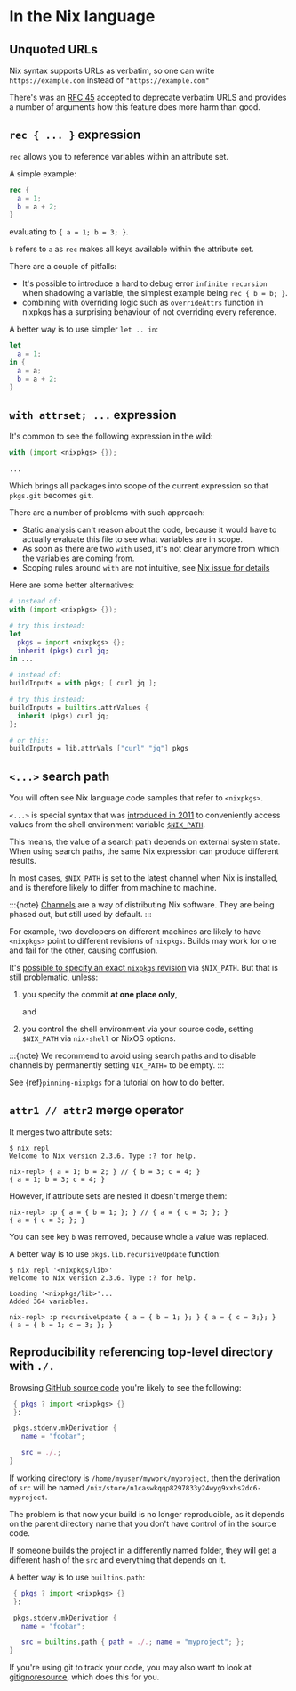 # In the Nix language

## Unquoted URLs

Nix syntax supports URLs as verbatim, so one can write `https://example.com` instead of `"https://example.com"`

There's was an [RFC 45](https://github.com/NixOS/rfcs/pull/45) accepted to deprecate verbatim URLS and provides
a number of arguments how this feature does more harm than good.

## `rec { ... }` expression

`rec` allows you to reference variables within an attribute set.

A simple example:

```nix
rec {
  a = 1;
  b = a + 2;
}
```

evaluating to `{ a = 1; b = 3; }`.

`b` refers to `a` as `rec` makes all keys available within the attribute set.

There are a couple of pitfalls:

- It's possible to introduce a hard to debug error `infinite recursion` when shadowing a variable,
  the simplest example being `rec { b = b; }`.
- combining with overriding logic such as `overrideAttrs` function in nixpkgs has a surprising behaviour
  of not overriding every reference.

A better way is to use simpler `let .. in`:

```nix
let
  a = 1;
in {
  a = a;
  b = a + 2;
}
```

## `with attrset; ...` expression

It's common to see the following expression in the wild:

```nix
with (import <nixpkgs> {});

...
```

Which brings all packages into scope of the current expression so that `pkgs.git` becomes `git`.

There are a number of problems with such approach:

- Static analysis can't reason about the code, because it would have to actually evaluate this file to see what
  variables are in scope.
- As soon as there are two `with` used, it's not clear anymore from which the variables are coming from.
- Scoping rules around `with` are not intuitive, see [Nix issue for details](https://github.com/NixOS/nix/issues/490)

Here are some better alternatives:

```nix
# instead of:
with (import <nixpkgs> {});

# try this instead:
let
  pkgs = import <nixpkgs> {};
  inherit (pkgs) curl jq;
in ...
```

```nix
# instead of:
buildInputs = with pkgs; [ curl jq ];

# try this instead:
buildInputs = builtins.attrValues {
  inherit (pkgs) curl jq;
};

# or this:
buildInputs = lib.attrVals ["curl" "jq"] pkgs
```

## `<...>` search path

You will often see Nix language code samples that refer to `<nixpkgs>`.

`<...>` is special syntax that was [introduced in 2011][1ecc97b6bd] to conveniently access values from the shell environment variable [`$NIX_PATH`][NIX_PATH].

This means, the value of a search path depends on external system state.
When using search paths, the same Nix expression can produce different results.

In most cases, `$NIX_PATH` is set to the latest channel when Nix is installed, and is therefore likely to differ from machine to machine.

:::{note}
[Channels](https://nixos.wiki/wiki/Nix_channels) are a way of distributing Nix software.
They are being phased out, but still used by default.
:::

For example, two developers on different machines are likely to have `<nixpkgs>` point to different revisions of `nixpkgs`.
Builds may work for one and fail for the other, causing confusion.

It's [possible to specify an exact `nixpkgs` revision](ref-pinning-nixpkgs) via `$NIX_PATH`.
But that is still problematic, unless:

1. you specify the commit **at one place only**,

   and

2. you control the shell environment via your source code, setting `$NIX_PATH` via `nix-shell` or NixOS options.

:::{note}
We recommend to avoid using search paths and to disable channels by permanently setting `NIX_PATH=` to be empty.
:::

See {ref}`pinning-nixpkgs` for a tutorial on how to do better.

[1ecc97b6bd]: https://github.com/NixOS/nix/commit/1ecc97b6bdb27e56d832ca48cdafd3dbb5185a04
[NIX_PATH]: https://nixos.org/manual/nix/unstable/command-ref/env-common.html?highlight=nix_path#env-NIX_PATH

## `attr1 // attr2` merge operator

It merges two attribute sets:

```shell-session
$ nix repl
Welcome to Nix version 2.3.6. Type :? for help.

nix-repl> { a = 1; b = 2; } // { b = 3; c = 4; }
{ a = 1; b = 3; c = 4; }
```

However, if attribute sets are nested it doesn't merge them:

```
nix-repl> :p { a = { b = 1; }; } // { a = { c = 3; }; }
{ a = { c = 3; }; }
```

You can see key `b` was removed, because whole `a` value was replaced.

A better way is to use `pkgs.lib.recursiveUpdate` function:

```shell-session
$ nix repl '<nixpkgs/lib>'
Welcome to Nix version 2.3.6. Type :? for help.

Loading '<nixpkgs/lib>'...
Added 364 variables.

nix-repl> :p recursiveUpdate { a = { b = 1; }; } { a = { c = 3;}; }
{ a = { b = 1; c = 3; }; }
```

## Reproducibility referencing top-level directory with `./.`

Browsing [GitHub source code](https://github.com/search?l=nix&type=Code&q=mkDerivation)
you're likely to see the following:

```nix
 { pkgs ? import <nixpkgs> {}
 }:

 pkgs.stdenv.mkDerivation {
   name = "foobar";

   src = ./.;
}
```

If working directory is `/home/myuser/mywork/myproject`, then
the derivation of `src` will be named `/nix/store/n1caswkqqp8297833y24wyg9xxhs2dc6-myproject`.

The problem is that now your build is no longer reproducible,
as it depends on the parent directory name that you don't have
control of in the source code.

If someone builds the project in a differently named folder, they will get a different hash of the
`src` and everything that depends on it.

A better way is to use `builtins.path`:

```nix
 { pkgs ? import <nixpkgs> {}
 }:

 pkgs.stdenv.mkDerivation {
   name = "foobar";

   src = builtins.path { path = ./.; name = "myproject"; };
}
```

If you're using git to track your code,
you may also want to look at [gitignoresource](https://github.com/hercules-ci/gitignore.nix),
which does this for you.
